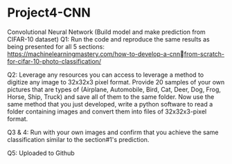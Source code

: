 # Project4-CNN
Convolutional Neural Network (Build model and make prediction from CIFAR-10 dataset)
Q1: Run the code and reproduce the same results as being presented for all 5 sections:
      https://machinelearningmastery.com/how-to-develop-a-cnnfrom-scratch-for-cifar-10-photo-classification/
      
Q2: Leverage any resources you can access to leverage a method to digitize any image to 32x32x3 pixel format.
    Provide 20 samples of your own pictures that are types of (Airplane, Automobile, 
    Bird, Cat, Deer, Dog, Frog, Horse, Ship, Truck) and save all of them to the same folder. 
    Now use the same method that you just developed, write a python software to read 
    a folder containing images and convert them into files of 32x32x3-pixel format.
    
Q3 & 4: Run with your own images and confirm that you achieve the same classification similar to the section#1's prediction.

Q5: Uploaded to Github

